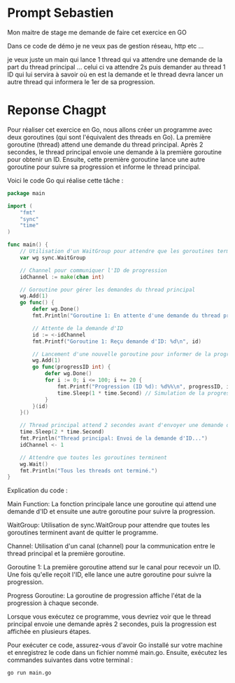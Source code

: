 # Prompt Sebastien

Mon maitre de stage me demande de faire cet exercice en GO

Dans ce code de démo je ne veux pas de gestion réseau, http etc ...

je veux juste un main qui lance 1 thread qui va attendre une demande de la part du thread principal ... celui ci va attendre 2s puis demander au thread 1 ID qui lui servira à savoir où en est la demande et le thread devra lancer un autre thread qui informera le 1er de sa progression.

# Reponse Chagpt

Pour réaliser cet exercice en Go, nous allons créer un programme avec deux goroutines (qui sont l'équivalent des threads en Go). La première goroutine (thread) attend une demande du thread principal. Après 2 secondes, le thread principal envoie une demande à la première goroutine pour obtenir un ID. Ensuite, cette première goroutine lance une autre goroutine pour suivre sa progression et informe le thread principal.

Voici le code Go qui réalise cette tâche :

```go
package main

import (
	"fmt"
	"sync"
	"time"
)

func main() {
	// Utilisation d'un WaitGroup pour attendre que les goroutines terminent leur travail
	var wg sync.WaitGroup

	// Channel pour communiquer l'ID de progression
	idChannel := make(chan int)

	// Goroutine pour gérer les demandes du thread principal
	wg.Add(1)
	go func() {
		defer wg.Done()
		fmt.Println("Goroutine 1: En attente d'une demande du thread principal...")

		// Attente de la demande d'ID
		id := <-idChannel
		fmt.Printf("Goroutine 1: Reçu demande d'ID: %d\n", id)

		// Lancement d'une nouvelle goroutine pour informer de la progression
		wg.Add(1)
		go func(progressID int) {
			defer wg.Done()
			for i := 0; i <= 100; i += 20 {
				fmt.Printf("Progression (ID %d): %d%%\n", progressID, i)
				time.Sleep(1 * time.Second) // Simulation de la progression
			}
		}(id)
	}()

	// Thread principal attend 2 secondes avant d'envoyer une demande d'ID
	time.Sleep(2 * time.Second)
	fmt.Println("Thread principal: Envoi de la demande d'ID...")
	idChannel <- 1

	// Attendre que toutes les goroutines terminent
	wg.Wait()
	fmt.Println("Tous les threads ont terminé.")
}
```

Explication du code :

Main Function: La fonction principale lance une goroutine qui attend une demande d'ID et ensuite une autre goroutine pour suivre la progression.

WaitGroup: Utilisation de sync.WaitGroup pour attendre que toutes les goroutines terminent avant de quitter le programme.

Channel: Utilisation d'un canal (channel) pour la communication entre le thread principal et la première goroutine.

Goroutine 1: La première goroutine attend sur le canal pour recevoir un ID. Une fois qu'elle reçoit l'ID, elle lance une autre goroutine pour suivre la progression.

Progress Goroutine: La goroutine de progression affiche l'état de la progression à chaque seconde.

Lorsque vous exécutez ce programme, vous devriez voir que le thread principal envoie une demande après 2 secondes, puis la progression est affichée en plusieurs étapes.

Pour exécuter ce code, assurez-vous d'avoir Go installé sur votre machine et enregistrez le code dans un fichier nommé main.go. Ensuite, exécutez les commandes suivantes dans votre terminal :

```sh
go run main.go
```
